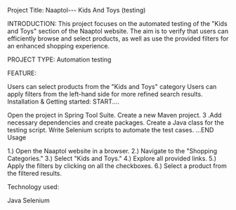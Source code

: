 Project Title: Naaptol--- Kids And Toys (testing)

INTRODUCTION: This project focuses on the automated testing of the "Kids and Toys" section of the Naaptol website. The aim is to verify that users can efficiently browse and select products, as well as use the provided filters for an enhanced shopping experience.

PROJECT TYPE: Automation testing

FEATURE:

Users can select products from the "Kids and Toys" category
Users can apply filters from the left-hand side for more refined search results.
Installation & Getting started:
START....

Open the project in Spring Tool Suite.
Create a new Maven project. 3 .Add necessary dependencies and create packages.
Create a Java class for the testing script.
Write Selenium scripts to automate the test cases. ...END
Usage

1.) Open the Naaptol website in a browser. 2.) Navigate to the "Shopping Categories." 3.) Select "Kids and Toys." 4.) Explore all provided links. 5.) Apply the filters by clicking on all the checkboxes. 6.) Select a product from the filtered results.

Technology used:

Java
Selenium
